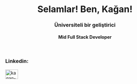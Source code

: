 <h1 align="center">Selamlar! Ben, Kağan!</h1>
<h3 align="center">Üniversiteli bir geliştirici</h3>
<h4 align="center">Mid Full Stack Developer</h4>
<br>

<h3 align="left">Linkedin:</h3>
<p align="left">
<a href="https://tr.linkedin.com/in/ka%C4%9Fan-ulu-2aa3a0238" target="blank"><img align="center" src="https://raw.githubusercontent.com/rahuldkjain/github-profile-readme-generator/master/src/images/icons/Social/linked-in-alt.svg" alt="kagan-ulu" height="30" width="40" /></a>
</p>

